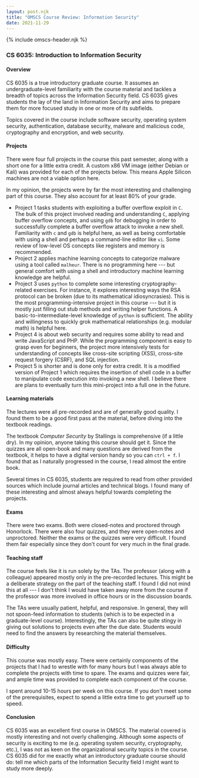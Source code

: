```yaml
---
layout: post.njk
title: "OMSCS Course Review: Information Security"
date: 2021-11-29
---
```


{% include omscs-header.njk %}

### CS 6035: Introduction to Information Security

#### Overview

CS 6035 is a true introductory graduate course.
It assumes an undergraduate-level familiarity with the course material and tackles a breadth of topics across the Information Security field.
CS 6035 gives students the lay of the land in Information Security and aims to prepare them for more focused study in one or more of its subfields.

Topics covered in the course include software security, operating system security, authentication, database security, malware and malicious code, cryptography and encryption, and web security.

#### Projects

There were four full projects in the course this past semester, along with a short one for a little extra credit.
A custom x86 VM image (either Debian or Kali) was provided for each of the projects below.
This means Apple Silicon machines are not a viable option here.

In my opinion, the projects were by far the most interesting and challenging part of this course.
They also account for at least 80% of your grade.

-   Project 1 tasks students with exploiting a buffer overflow exploit in `C`.
    The bulk of this project involved reading and understanding `C`, applying buffer overflow concepts, and using `gdb` for debugging in order to successfully complete a buffer overflow attack to invoke a new shell.
    Familiarity with `c` and `gdb` is helpful here, as well as being comfortable with using a shell and perhaps a command-line editor like `vi`.
    Some review of low-level OS concepts like registers and memory is recommended.
-   Project 2 applies machine learning concepts to categorize malware using a tool called `malheur`.
    There is no programming here --- but general comfort with using a shell and introductory machine learning knowledge are helpful.
-   Project 3 uses `python` to complete some interesting cryptography-related exercises.
    For instance, it explores interesting ways the RSA protocol can be broken (due to its mathematical idiosyncrasies).
    This is the most programming-intensive project in this course --- but it is mostly just filling out stub methods and writing helper functions.
    A basic-to-intermediate-level knowledge of `python` is sufficient.
    The ability and willingness to quickly grok mathematical relationships (e.g. modular math) is helpful here.
-   Project 4 is about web security and requires some ability to read and write JavaScript and PHP.
    While the programming component is easy to grasp even for beginners, the project more intensively tests for understanding of concepts like cross-site scripting (XSS), cross-site request forgery (CSRF), and SQL injection.
-   Project 5 is shorter and is done only for extra credit.
    It is a modified version of Project 1 which requires the insertion of shell code in a buffer to manipulate code execution into invoking a new shell.
    I believe there are plans to eventually turn this mini-project into a full one in the future.

#### Learning materials

The lectures were all pre-recorded and are of generally good quality.
I found them to be a good first pass at the material, before diving into the textbook readings.

The textbook *Computer Security* by Stallings is comprehensive (if a little dry).
In my opinion, anyone taking this course should get it.
Since the quizzes are all open-book and many questions are derived from the textbook, it helps to have a digital version handy so you can `ctrl + f`.
I found that as I naturally progressed in the course, I read almost the entire book.

Several times in CS 6035, students are required to read from other provided sources which include journal articles and technical blogs.
I found many of these interesting and almost always helpful towards completing the projects.

#### Exams

There were two exams.
Both were closed-notes and proctored through Honorlock.
There were also four quizzes, and they were open-notes and unproctored.
Neither the exams or the quizzes were very difficult.
I found them fair especially since they don't count for very much in the final grade.

#### Teaching staff

The course feels like it is run solely by the TAs.
The professor (along with a colleague) appeared mostly only in the pre-recorded lectures.
This might be a deliberate strategy on the part of the teaching staff.
I found I did not mind this at all --- I don't think I would have taken away more from the course if the professor was more involved in office hours or in the discussion boards.

The TAs were usually patient, helpful, and responsive.
In general, they will not spoon-feed information to students (which is to be expected in a graduate-level course).
Interestingly, the TAs can also be quite stingy in giving out solutions to projects even after the due date.
Students would need to find the answers by researching the material themselves.

#### Difficulty

This course was mostly easy.
There were certainly components of the projects that I had to wrestle with for many hours but I was always able to complete the projects with time to spare.
The exams and quizzes were fair, and ample time was provided to complete each component of the course.

I spent around 10-15 hours per week on this course.
If you don't meet some of the prerequisites, expect to spend a little extra time to get yourself up to speed.

#### Conclusion

CS 6035 was an excellent first course in OMSCS.
The material covered is mostly interesting and not overly challenging.
Although some aspects of security is exciting to me (e.g. operating system security, cryptography, etc.), I was not as keen on the organizational security topics in the course.
CS 6035 did for me exactly what an introductory graduate course should do: tell me which parts of the Information Security field I might want to study more deeply.
